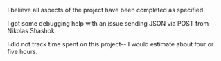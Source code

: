I believe all aspects of the project have been completed as specified. 

I got some debugging help with an issue sending JSON via POST from Nikolas Shashok

I did not track time spent on this project-- I would estimate about four or five hours. 
